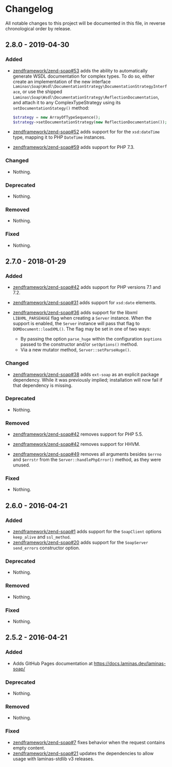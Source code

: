 # Changelog

All notable changes to this project will be documented in this file, in reverse chronological order by release.

## 2.8.0 - 2019-04-30

### Added

- [zendframework/zend-soap#53](https://github.com/zendframework/zend-soap/pull/53) adds the ability to automatically generate WSDL documentation
  for complex types. To do so, either create an implementation of the new interface
  `Laminas\Soap\Wsdl\DocumentationStrategy\DocumentationStrategyInterface`, or use the
  shipped `Laminas\Soap\Wsdl\DocumentationStrategy\ReflectionDocumentation`, and attach
  it to any ComplexTypeStrategy using its `setDocumentationStategy()` method:
  
  ```php
  $strategy = new ArrayOfTypeSequence();
  $strategy->setDocumentationStrategy(new ReflectionDocumentation());
  ```

- [zendframework/zend-soap#52](https://github.com/zendframework/zend-soap/pull/52) adds support for for
  the `xsd:dateTime` type, mapping it to PHP `DateTime` instances.

- [zendframework/zend-soap#59](https://github.com/zendframework/zend-soap/pull/59) adds support for PHP 7.3.

### Changed

- Nothing.

### Deprecated

- Nothing.

### Removed

- Nothing.

### Fixed

- Nothing.

## 2.7.0 - 2018-01-29

### Added

- [zendframework/zend-soap#42](https://github.com/zendframework/zend-soap/pull/42) adds support for PHP
  versions 7.1 and 7.2.

- [zendframework/zend-soap#31](https://github.com/zendframework/zend-soap/pull/31) adds support for
  `xsd:date` elements.

- [zendframework/zend-soap#36](https://github.com/zendframework/zend-soap/pull/36) adds support for
  the libxml `LIBXML_PARSEHUGE` flag when creating a `Server` instance. When the
  support is enabled, the `Server` instance will pass that flag to
  `DOMDocument::loadXML()`. The flag may be set in one of two ways:

  - By passing the option `parse_huge` within the configuration `$options`
    passed to the constructor and/or `setOptions()` method.
  - Via a new mutator method, `Server::setParseHuge()`.

### Changed

- [zendframework/zend-soap#38](https://github.com/zendframework/zend-soap/pull/38) adds `ext-soap` as
  an explicit package dependency. While it was previously implied; installation
  will now fail if that dependency is missing.

### Deprecated

- Nothing.

### Removed

- [zendframework/zend-soap#42](https://github.com/zendframework/zend-soap/pull/42) removes support for
  PHP 5.5.

- [zendframework/zend-soap#42](https://github.com/zendframework/zend-soap/pull/42) removes support for
  HHVM.

- [zendframework/zend-soap#49](https://github.com/zendframework/zend-soap/pull/49) removes all
  arguments besides `$errno` and `$errstr` from the `Server::handlePhpError()`
  method, as they were unused.

### Fixed

- Nothing.

## 2.6.0 - 2016-04-21

### Added

- [zendframework/zend-soap#1](https://github.com/zendframework/zend-soap/pull/1) adds
  support for the `SoapClient` options `keep_alive` and `ssl_method`.
- [zendframework/zend-soap#20](https://github.com/zendframework/zend-soap/pull/20) adds support for
  the  `SoapServer` `send_errors` constructor option.

### Deprecated

- Nothing.

### Removed

- Nothing.

### Fixed

- Nothing.

## 2.5.2 - 2016-04-21

### Added

- Adds GitHub Pages documentation at https://docs.laminas.dev/laminas-soap/

### Deprecated

- Nothing.

### Removed

- Nothing.

### Fixed

- [zendframework/zend-soap#7](https://github.com/zendframework/zend-soap/pull/7) fixes
  behavior when the request contains empty content.
- [zendframework/zend-soap#21](https://github.com/zendframework/zend-soap/pull/21) updates the
  dependencies to allow usage with laminas-stdlib v3 releases.
